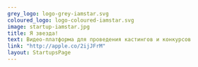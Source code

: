```yaml
---
grey_logo: logo-grey-iamstar.svg
coloured_logo: logo-coloured-iamstar.svg
image: startup-iamstar.jpg
title: Я звезда!
text: Видео-платформа для проведения кастингов и конкурсов
link: "http://apple.co/2ijJFrM"
layout: StartupsPage
---
```

